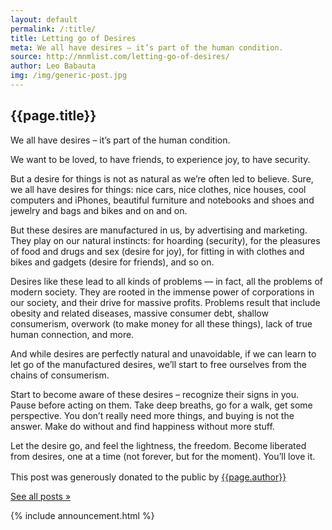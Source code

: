 ```yaml
---
layout: default
permalink: /:title/
title: Letting go of Desires
meta: We all have desires – it’s part of the human condition.
source: http://mnmlist.com/letting-go-of-desires/
author: Leo Babauta
img: /img/generic-post.jpg
---
```


<h2>{{page.title}}</h2>

<p class="intro">We all have desires – it’s part of the human condition.</p>

We want to be loved, to have friends, to experience joy, to have security.

But a desire for <span class="bolder">things</span> is not as natural as we’re often led to believe. Sure, we all have desires for things: nice cars, nice clothes, nice houses, cool computers and iPhones, beautiful furniture and notebooks and shoes and jewelry and bags and bikes and on and on.


But these desires are manufactured in us, by advertising and marketing. They play on our natural instincts: for hoarding (security), for the pleasures of food and drugs and sex (desire for joy), for fitting in with clothes and bikes and gadgets (desire for friends), and so on.

Desires like these lead to all kinds of problems — in fact, all the problems of modern society. They are rooted in the immense power of corporations in our society, and their drive for massive profits. Problems result that include obesity and related diseases, massive consumer debt, shallow consumerism, overwork (to make money for all these things), lack of true human connection, and more.

And while desires are perfectly natural and unavoidable, if we can learn to let go of the manufactured desires, we’ll start to free ourselves from the chains of consumerism.

Start to become aware of these desires – recognize their signs in you. Pause before acting on them. Take deep breaths, go for a walk, get some perspective. You don’t really need more things, and buying is not the answer. Make do without and find happiness without more stuff.

Let the desire go, and feel the lightness, the freedom. Become liberated from desires, one at a time (not forever, but for the moment). You’ll love it.

<div class="attribution">
  <p>This post was generously donated to the public by <a href="{{page.source}}" target="_blank">{{page.author}}</a><img src="{{site.baseurl}}/assets/img/external-icon.png" width="16px"/></p>
</div> <!-- .attribution -->


<a class="all-posts" href="{{site.baseurl}}/archive">See all posts &raquo;</a>

{% include announcement.html %} 